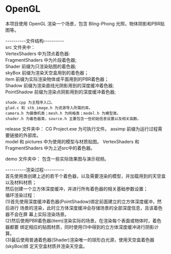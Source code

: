 # OpenGL  
本项目使用 OpenGL 渲染一个场景，包含 Bling-Phong 光照，物体阴影和PBR贴图等。  
  
----------文件结构----------  
src 文件夹中：   
	VertexShaders 中为顶点着色器:  
	FragmentShaders 中为片段着色器;  
		Shader 前缀为只渲染贴图的着色器;   
		skyBox 前缀为渲染天空盒用到的着色器；   
		item 前缀为实际渲染物体或平面用到的PBR着色器；  
		Shadow 前缀为渲染直线光阴影用到的深度缓冲着色器;  
		PointShadow 前缀为渲染点阴影用到的深度缓冲着色器;  
  
	shade.cpp 为主程序入口。
	glad.c 和 stb_image.h 为资源导入所需的库。
	camera.h 为摄像机类；mesh.h 为网格类；model.h 为模型类。
	shader.h 为着色器类，source.h 主要包含一些初始信息设置以及相关函数。
  
release 文件夹中：
	CG Project.exe 为可执行文件。
	assimp 前缀为运行过程需要链接的外部库。  
	model 和 pictures 中为使用的模型与材质贴图。
	VertexShaders 和 FragmentShaders 中为上述src中的着色器。
  
demo 文件夹中：
	包含一些实际效果图与演示视频。  
  
----------渲染过程----------  
首先使用类创建上述的若干个着色器，以及需要渲染的模型，并加载用到的天空盒以及材料材质；  
然后创建一个立方体深度缓冲，并进行所有着色器的相关基础参数设置；  
循环渲染过程：  
	(1)首先使用深度缓冲着色器(PointShadow)绑定前面建立的立方体深度缓冲，然后进行
	    场景的渲染，此时立方体深度缓冲会存储场景的全部深度信息，且该着色器不会在屏
	    幕上实际渲染场景。  
	(2)然后使用PBR着色器(item)渲染实际的场景。在渲染每个表面或物体时，着色器都要
	    绑定相应的贴图材质，同时使用(1)中得到的立方体深度缓冲进行阴影计算。  
	(3)最后使用普通着色器(Shader)渲染唯一的球形白光源，使用天空盒着色器(skyBox)绑
	    定天空盒材质并渲染天空盒。

